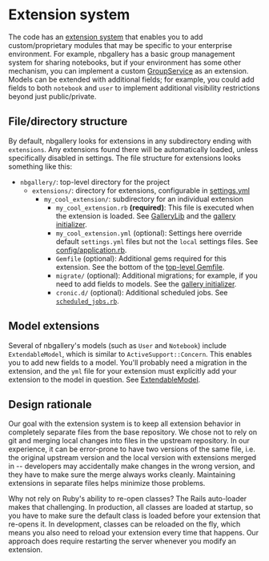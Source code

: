 # Extension system

The code has an [extension system](../extensions) that enables you to add custom/proprietary modules that may be specific to your enterprise environment.  For example, nbgallery has a basic group management system for sharing notebooks, but if your environment has some other mechanism, you can implement a custom [GroupService](../lib/extension_points/group_service.rb) as an extension.  Models can be extended with additional fields; for example, you could add fields to both `notebook` and `user` to implement additional visibility restrictions beyond just public/private.

## File/directory structure

By default, nbgallery looks for extensions in any subdirectory ending with `extensions`.  Any extensions found there will be automatically loaded, unless specifically disabled in settings.  The file structure for extensions looks something like this:

 * `nbgallery/`: top-level directory for the project
   * `extensions/`: directory for extensions, configurable in [settings.yml](../config/settings.yml)
     * `my_cool_extension/`: subdirectory for an individual extension
       * `my_cool_extension.rb` **(required)**: This file is executed when the extension is loaded.  See [GalleryLib](../lib/gallery_lib.rb) and the [gallery initializer](../config/initializers/gallery.rb).
       * `my_cool_extension.yml` (optional): Settings here override default `settings.yml` files but not the `local` settings files.  See [config/application.rb](../config/application.rb).
       * `Gemfile` (optional): Additional gems required for this extension.  See the bottom of the [top-level Gemfile](../Gemfile).
       * `migrate/` (optional): Additional migrations; for example, if you need to add fields to models.  See the [gallery initializer](../config/initializers/gallery.rb).
       * `cronic.d/` (optional): Additional scheduled jobs.  See [`scheduled_jobs.rb`](../lib/scheduled_jobs.rb).
       
## Model extensions

Several of nbgallery's models (such as `User` and `Notebook`) include `ExtendableModel`, which is similar to `ActiveSupport::Concern`.  This enables you to add new fields to a model.  You'll probably need a migration in the extension, and the `yml` file for your extension must explicitly add your extension to the model in question.  See [ExtendableModel](../lib/extendable_model.rb).

## Design rationale

Our goal with the extension system is to keep all extension behavior in completely separate files from the base repository.  We chose not to rely on git and merging local changes into files in the upstream repository.  In our experience, it can be error-prone to have two versions of the same file, i.e. the original upstream version and the local version with extensions merged in -- developers may accidentally make changes in the wrong version, and they have to make sure the merge always works cleanly.  Maintaining extensions in separate files helps minimize those problems.

Why not rely on Ruby's ability to re-open classes?  The Rails auto-loader makes that challenging.  In production, all classes are loaded at startup, so you have to make sure the default class is loaded before your extension that re-opens it.  In development, classes can be reloaded on the fly, which means you also need to reload your extension every time that happens.  Our approach does require restarting the server whenever you modify an extension.
